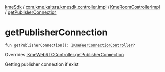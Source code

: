 [kmeSdk](../../index.md) / [com.kme.kaltura.kmesdk.controller.impl](../index.md) / [KmeRoomControllerImpl](index.md) / [getPublisherConnection](./get-publisher-connection.md)

# getPublisherConnection

`fun getPublisherConnection(): `[`IKmePeerConnectionController`](../../com.kme.kaltura.kmesdk.controller/-i-kme-peer-connection-controller/index.md)`?`

Overrides [IKmeWebRTCController.getPublisherConnection](../../com.kme.kaltura.kmesdk.controller/-i-kme-web-r-t-c-controller/get-publisher-connection.md)

Getting publisher connection if exist

